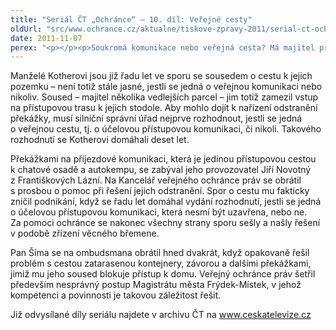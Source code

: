 ```yaml
---
title: "Seriál ČT „Ochránce“ – 10. díl: Veřejné cesty"
oldUrl: "src/www.ochrance.cz/aktualne/tiskove-zpravy-2011/serial-ct-ochrance-10-dil-verejne-cesty-1"
date: 2011-11-07
perex: "<p></p><p>Soukromá komunikace nebo veřejná cesta? Má majitel právo ji zahradit? O problémech s cestami vypráví 10. díl pořadu Ochránce vysílaný na ČT2 v úterý 8. 11. v 17:20 hod a v repríze ve středu 9. 11. v 9:35. </p>"
---
```


<!-- imported from the old website -->

<p>Manželé Kotherovi jsou již řadu let ve sporu se sousedem o cestu k jejich pozemku &ndash; není totiž stále jasné, jestli se jedná o veřejnou komunikaci nebo nikoliv. Soused &ndash; majitel několika vedlejších parcel &ndash; jim totiž zamezil vstup na přístupovou trasu k jejich stodole. Aby mohlo dojít k nařízení odstranění překážky, musí silniční správní úřad nejprve rozhodnout, jestli se jedná o veřejnou cestu, tj. o účelovou přístupovou komunikaci, či nikoli. Takového rozhodnutí se Kotherovi domáhali deset let.</p><p>Překážkami na příjezdové komunikaci, která je jedinou přístupovou cestou k chatové osadě a autokempu, se zabýval jeho provozovatel Jiří Novotný z Františkových Lázní. Na Kancelář veřejného ochránce práv se obrátil s prosbou o pomoc při řešení jejich odstranění. Spor o cestu mu fakticky zničil podnikání, když se řadu let domáhal vydání rozhodnutí, jestli se jedná o účelovou přístupovou komunikaci, která nesmí být uzavřena, nebo ne. Za pomoci ochránce se nakonec všechny strany sporu sešly a našly řešení v podobě zřízení věcného břemene.</p><p>Pan Šíma se na ombudsmana obrátil hned dvakrát, když opakovaně řešil problém s cestou zatarasenou kontejnery, závorou a dalšími překážkami, jimiž mu jeho soused blokuje přístup k domu. Veřejný ochránce práv šetřil především nesprávný postup Magistrátu města Frýdek-Místek, v jehož kompetenci a povinnosti je takovou záležitost řešit.</p>Již odvysílané díly seriálu najdete v archivu ČT na <a title="Otevření do nového okna" href="http://www.ceskatelevize.cz/" target="_blank">www.ceskatelevize.cz</a> <img alt="" src="https://www.ochrance.cz/typo3/ext/od_linkdesc/icons/external.gif" class="od_linkdesc_icon_external" />
